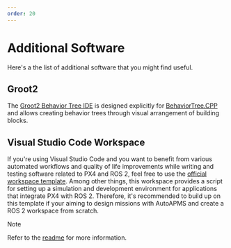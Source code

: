 ```yaml
---
order: 20
---
```


# Additional Software
Here's a the list of additional software that you might find useful.

## Groot2
The [Groot2 Behavior Tree IDE](https://www.behaviortree.dev/groot) is designed explicitly for [BehaviorTree.CPP](https://github.com/BehaviorTree/BehaviorTree.CPP) and allows creating behavior trees through visual arrangement of building blocks.

## Visual Studio Code Workspace
If you're using Visual Studio Code and you want to benefit from various automated workflows and quality of life improvements while writing and testing software related to PX4 and ROS 2, feel free to use the [official workspace template](https://github.com/robin-mueller/px4-ros2-env). Among other things, this workspace provides a script for setting up a simulation and development environment for applications that integrate PX4 with ROS 2. Therefore, it's recommended to build up on this template if your aiming to design missions with AutoAPMS and create a ROS 2 workspace from scratch. 

> [!NOTE]
> Refer to the [readme](https://github.com/robin-mueller/px4-ros2-env?tab=readme-ov-file#px4ros2-development-setup) for more information.

